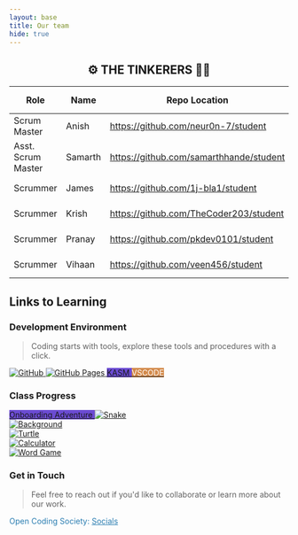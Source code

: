 ```yaml
---
layout: base
title: Our team
hide: true
---
```



## <center> ⚙️ THE TINKERERS 🧑‍💻 </center>

| Role                   | Name      | Repo Location                                 | Stream                | Repo Name |
|------------------------|-----------|-----------------------------------------------|-----------------------|-----------|
| Scrum Master           | Anish     | <https://github.com/neur0n-7/student>         | upstream (OCS fork)     | student   |
| Asst. Scrum Master     | Samarth   | <https://github.com/samarthhande/student>     | downstream (fork)     | student   |
| Scrummer               | James     | <https://github.com/1j-bla1/student>          | downstream (fork)     | student   |
| Scrummer               | Krish     | <https://github.com/TheCoder203/student>      | downstream (fork)     | student   |
| Scrummer               | Pranay    | <https://github.com/pkdev0101/student>        | downstream (fork)     | student   |
| Scrummer               | Vihaan    | <https://github.com/veen456/student>          | downstream (fork)     | student   |


## Links to Learning

### Development Environment

> Coding starts with tools, explore these tools and procedures with a click.

<a href="https://github.com/CompSciTeam/student">
    <img src="https://img.shields.io/badge/GitHub-181717?logo=github&logoColor=white" alt="GitHub">
</a>
<a href="https://CompSciTeam.github.io/student">
    <img src="https://img.shields.io/badge/GitHub%20Pages-327FC7?logo=github&logoColor=white" alt="GitHub Pages">
</a>


<a href="https://kasm.opencodingsociety.com/" class="button small" style="background-color: #6b4bd3ff">
    KASM
</a>
<a href="https://vscode.dev/" class="button small" style="background-color: #d38a4bff">
    <span style="color: #FFFFFF">VSCODE</span>
</a>

<br>

### Class Progress

<!--
<a href="{{site.baseurl}}/snake" class="button small" style="background-color: #6b4bd3ff">
    Snake Game
</a>
<a href="{{site.baseurl}}/turtle" class="button small" style="background-color: #2A7DB1">
    <span style="color: #000000">Turtle</span>
</a>
-->

<a href="{{site.baseurl}}/onboarding/home" class="button small" style="background-color: #6b4bd3ff">
    Onboarding Adventure
</a>

<a href="{{site.baseurl}}/snake">
    <img src="{{site.baseurl}}/images/index/snake.png" alt="Snake">
</a>

<br>

<a href="{{site.baseurl}}/background">
    <img src="{{site.baseurl}}/images/index/background.png" alt="Background">
</a>

<br>

<a href="{{site.baseurl}}/turtle">
    <img src="{{site.baseurl}}/images/index/turtle.png" alt="Turtle">
</a>

<br>

<a href="{{site.baseurl}}/calculator">
    <img src="{{site.baseurl}}/images/index/calculator.png" alt="Calculator">
</a>

<br>

<a href="{{site.baseurl}}/wordgame">
    <img src="{{site.baseurl}}/images/index/wordgame.png" alt="Word Game">
</a>

<br>

<!-- Contact Section -->
### Get in Touch

> Feel free to reach out if you'd like to collaborate or learn more about our work.

<p style="color: #2A7DB1;">Open Coding Society: <a href="https://opencodingsociety.com" style="color: #2A7DB1; text-decoration: underline;">Socials</a></p>
